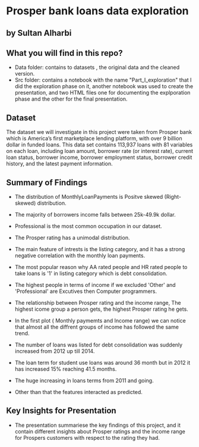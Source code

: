# Prosper bank loans data exploration
## by Sultan Alharbi

## What you will find in this repo?
- Data folder: contains to datasets , the original data and the cleaned version.
- Src folder: contains a notebook with the name "Part_I_exploration" that I did the exploration phase on it, another notebook was used to create the presentation, and two HTML files one for documenting the explporation phase and the other for the final presentation.


## Dataset

The dataset we will investigate in this project were taken from Prosper bank which is America’s first marketplace lending platform, with over 9 billion dollar in funded loans. This data set contains 113,937 loans with 81 variables on each loan, including loan amount, borrower rate (or interest rate), current loan status, borrower income, borrower employment status, borrower credit history, and the latest payment information.



## Summary of Findings

- The distribution of MonthlyLoanPayments is Positve skewed (Right-skewed) distribution.
- The majority of borrowers income falls between 25k-49.9k dollar.
- Professional is the most common occupation in our dataset.
- The Prosper rating has a unimodal distribution.

- The main feature of intrests is the listing category, and it has a strong negative correlation with the monthly loan payments.
- The most popular reason why AA rated people and HR rated people to take loans is '1' in listing category which is debt consolidation.


- The highest people in terms of income if we excluded 'Other' and 'Professional' are Excutives then Computer programmers.

- The relationship between Prosper rating and the income range, The highest icome group a person gets, the highest Prosper rating he gets.
- In the first plot ( Monthly paymemts and Income range) we can notice that almost all the diffrent groups of income has followed the same trend.
- The number of loans was listed for debt consolidation was suddenly increased from 2012 up till 2014.
- The loan term for student use loans was around 36 month but in 2012 it has increased 15% reaching 41.5 months.
- The huge increasing in loans terms from 2011 and going.
- Other than that the features interacted as predicted.


## Key Insights for Presentation

- The presentation summariese the key findings of this project, and it contain different insights about Prosper ratings and the income range for Prospers customers with respect to the rating they had.
